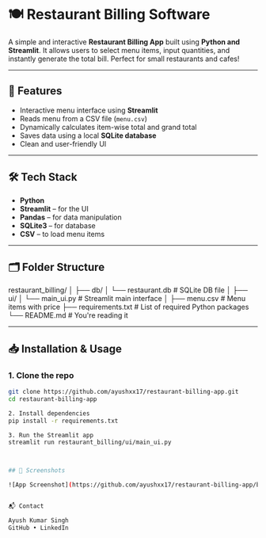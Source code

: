 # 🍽️ Restaurant Billing Software

A simple and interactive **Restaurant Billing App** built using **Python and Streamlit**. It allows users to select menu items, input quantities, and instantly generate the total bill. Perfect for small restaurants and cafes!

---

## 🚀 Features

- Interactive menu interface using **Streamlit**
- Reads menu from a CSV file (`menu.csv`)
- Dynamically calculates item-wise total and grand total
- Saves data using a local **SQLite database**
- Clean and user-friendly UI

---

## 🛠️ Tech Stack

- **Python**
- **Streamlit** – for the UI
- **Pandas** – for data manipulation
- **SQLite3** – for database
- **CSV** – to load menu items

---

## 🗂️ Folder Structure

restaurant_billing/
│
├── db/
│ └── restaurant.db # SQLite DB file
│
├── ui/
│ └── main_ui.py # Streamlit main interface
│
├── menu.csv # Menu items with price
├── requirements.txt # List of required Python packages
└── README.md # You're reading it



---
## 📥 Installation & Usage

### 1. Clone the repo

```bash
git clone https://github.com/ayushxx17/restaurant-billing-app.git
cd restaurant-billing-app

2. Install dependencies
pip install -r requirements.txt

3. Run the Streamlit app
streamlit run restaurant_billing/ui/main_ui.py



## 📸 Screenshots

![App Screenshot](https://github.com/ayushxx17/restaurant-billing-app/blob/main/result.png)


📬 Contact

Ayush Kumar Singh
GitHub • LinkedIn
